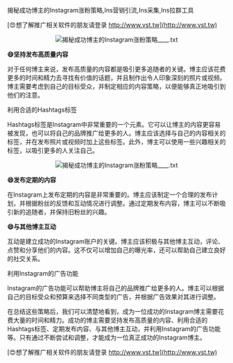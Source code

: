 揭秘成功博主的Instagram涨粉策略,Ins营销引流,Ins采集,Ins拉群工具

[😍想了解推广相关软件的朋友请登录 http://www.vst.tw](http://www.vst.tw)

 <center><img src="https://vst.tw/MP4/tuiguang/png/2.png" alt="揭秘成功博主的Instagram涨粉策略____.txt"></center>

**😄坚持发布高质量内容**

对于任何博主来说，发布高质量的内容都是吸引更多追随者的关键。博主应该花费更多的时间和精力去寻找有价值的话题，并且制作出令人印象深刻的照片或视频。博主需要考虑到自己的目标受众，并制定相应的内容策略，以便能够真正地吸引到他们的注意。

利用合适的Hashtags标签

Hashtags标签是Instagram中非常重要的一个元素。它可以让博主的内容更容易被发现，也可以将自己的品牌推广给更多的人。博主应该选择与自己的内容相关的标签，并在发布照片或视频时加上这些标签。此外，博主可以使用一些兴趣相关的标签，以吸引更多的人关注自己。

 <center><img src="https://vst.tw/MP4/tuiguang/png/6.png" alt="揭秘成功博主的Instagram涨粉策略____.txt"></center>

**😄发布定期的内容**

在Instagram上发布定期的内容是非常重要的。博主应该制定一个合理的发布计划，并根据粉丝的反馈和互动情况进行调整。通过定期发布内容，博主可以不断吸引新的追随者，并保持旧粉丝的兴趣。

**😄与其他博主互动**

互动是建立成功的Instagram账户的关键。博主应该积极与其他博主互动，评论、点赞和分享他们的内容。这不仅可以增加自己的曝光率，还可以帮助自己建立良好的社交关系。

利用Instagram的广告功能

Instagram的广告功能可以帮助博主将自己的品牌推广给更多的人。博主可以根据自己的目标受众和预算来选择不同类型的广告，并根据广告效果对其进行调整。

在总结这些策略后，我们可以清楚地看到，成为一位成功的Instagram博主需要花费大量的时间和精力。成功的博主需要坚持发布高质量的内容、利用合适的Hashtags标签、定期发布内容、与其他博主互动，并利用Instagram的广告功能等。只有通过不断尝试和调整，才能成为一位真正成功的Instagram博主。

[😍想了解推广相关软件的朋友请登录 http://www.vst.tw](http://www.vst.tw)



